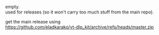empty.  
used for releases (so it won't carry too much stuff from the main repo).

get the main release using  
https://github.com/eladkarako/yt-dlp_kit/archive/refs/heads/master.zip  
